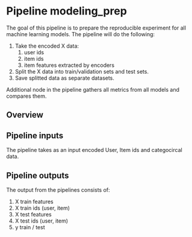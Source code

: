# Pipeline modeling_prep

The goal of this pipeline is to prepare the reproducible experiment for all machine learning models. The pipeline will do the following:
1. Take the encoded X data:
    1. user ids
    2. item ids 
    3. item features extracted by encoders
3. Split the X data into train/validation sets and test sets.
4. Save splitted data as separate datasets.

Additional node in the pipeline gathers all metrics from all models and compares them.

## Overview

## Pipeline inputs

The pipeline takes as an input encoded User, Item ids and categocircal data.

## Pipeline outputs

The output from the pipelines consists of:
1. X train features
2. X train ids (user, item)
3. X test features
4. X test ids (user, item)
5. y train / test
